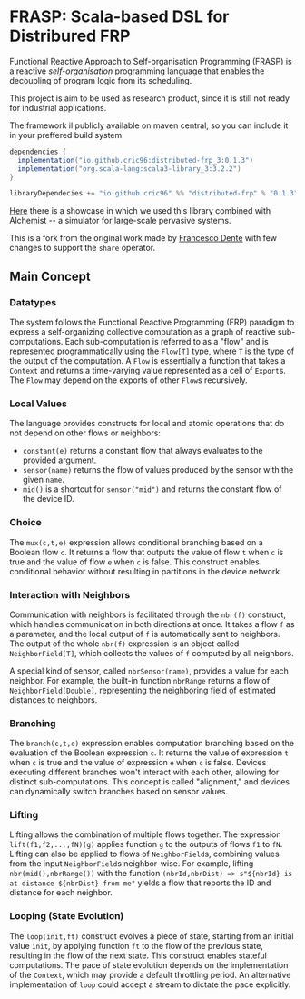 # FRASP: Scala-based DSL for Distribured FRP
Functional Reactive Approach to Self-organisation Programming (FRASP) is a reactive *self-organisation* programming
language that enables the decoupling of program logic from its scheduling.

This project is aim to be used as research product, since it is still not ready for industrial applications.

The framework il publicly available on maven central, so you can include it in your preffered build system:
```gradle
dependencies {
  implementation("io.github.cric96:distributed-frp_3:0.1.3")
  implementation("org.scala-lang:scala3-library_3:3.2.2")
}
```
```sbt
libraryDependecies += "io.github.cric96" %% "distributed-frp" % "0.1.3"
```

[Here](https://github.com/AggregateComputing/experiment-2023-acsos-distributed-frp) there is a showcase in which we used this library combined with Alchemist -- a simulator for large-scale pervasive systems.

This is a fork from the original work made by [Francesco Dente](https://github.com/francescodente) with few changes to support the `share` operator.
## Main Concept

### Datatypes

The system follows the Functional Reactive Programming (FRP) paradigm to express a self-organizing collective computation as a graph of reactive sub-computations. 
Each sub-computation is referred to as a "flow" and is represented programmatically using the `Flow[T]` type, where `T` is the type of the output of the computation.
A `Flow` is essentially a function that takes a `Context` and returns a time-varying value represented as a cell of `Export`s. 
The `Flow` may depend on the exports of other `Flow`s recursively.

### Local Values

The language provides constructs for local and atomic operations that do not depend on other flows or neighbors:

- `constant(e)` returns a constant flow that always evaluates to the provided argument.
- `sensor(name)` returns the flow of values produced by the sensor with the given `name`.
- `mid()` is a shortcut for `sensor("mid")` and returns the constant flow of the device ID.

### Choice

The `mux(c,t,e)` expression allows conditional branching based on a Boolean flow `c`. 
It returns a flow that outputs the value of flow `t` when `c` is true and the value of flow `e` when `c` is false. 
This construct enables conditional behavior without resulting in partitions in the device network.

### Interaction with Neighbors

Communication with neighbors is facilitated through the `nbr(f)` construct, which handles communication in both directions at once. 
It takes a flow `f` as a parameter, and the local output of `f` is automatically sent to neighbors. 
The output of the whole `nbr(f)` expression is an object called `NeighborField[T]`, which collects the values of `f` computed by all neighbors.

A special kind of sensor, called `nbrSensor(name)`, provides a value for each neighbor. 
For example, the built-in function `nbrRange` returns a flow of `NeighborField[Double]`, 
representing the neighboring field of estimated distances to neighbors.

### Branching

The `branch(c,t,e)` expression enables computation branching based on the evaluation of the Boolean expression `c`. 
It returns the value of expression `t` when `c` is true and the value of expression `e` when `c` is false. 
Devices executing different branches won't interact with each other, 
allowing for distinct sub-computations. 
This concept is called "alignment," and devices can dynamically switch branches based on sensor values.

### Lifting

Lifting allows the combination of multiple flows together. 
The expression `lift(f1,f2,...,fN)(g)` applies function `g` to the outputs of flows `f1` to `fN`. 
Lifting can also be applied to flows of `NeighborField`s, combining values from the input `NeighborField`s neighbor-wise. 
For example, lifting `nbr(mid(),nbrRange())` with the function `(nbrId,nbrDist) => s"${nbrId} is at distance ${nbrDist} from me"` yields a flow that reports the ID and distance for each neighbor.

### Looping (State Evolution)

The `loop(init,ft)` construct
evolves a piece of state, starting from an initial value `init`, by applying function `ft` to the flow of the previous state, 
resulting in the flow of the next state. 
This construct enables stateful computations. 
The pace of state evolution depends on the implementation of the `Context`, which may provide a default throttling period. 
An alternative implementation of `loop` could accept a stream to dictate the pace explicitly.
